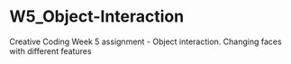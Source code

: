 # W5_Object-Interaction
Creative Coding Week 5 assignment - Object interaction. Changing faces with different features
